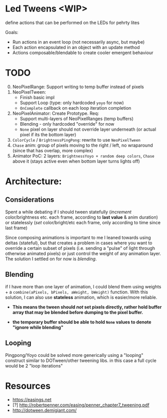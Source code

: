 # Led Tweens \<WIP\>
define actions that can be performed on the LEDs for pehrty lites

Goals:
* Run actions in an event loop (not necessarily async, but maybe)
* Each action encapsulated in an object with an update method
* Actions composable/blendable to create cooler emergent behaviour

# TODO
0. NeoPixelRange: Support writing to temp buffer instead of pixels
0. NeoPixelTween:
    * Finish basic impl
    * Support Loop (type: only hardcoded `yoyo` for now)
    * `OnComplete` callback on each loop iteration completion
0. NeoPixelAnimator: Create Prototype. Req:
    * Support multi-layers of NeoPixelRanges (temp buffers)
    * Blending - only hardcoded "override" for now
    * `None` pixel on layer should not override layer underneath (or actual pixel if its the bottom layer)
0. `ColorCycle` / `BrightnessPingPong`: rewrite to use `NeoPixelTween`
0. `Chase` anim: group of pixels moving to the right / left, no wraparound (since that has overlap, more complex)
0. Animator PoC: 2 layers: `BrightnessYoyo + random deep colors`, `Chase` above it (stays active even when bottom layer turns lights off)

# Architecture:
## Considerations
Spent a while debating if I should tween statefully (_increment_ color/brightness etc. each frame, according to **last value** & anim duration)
or statelessly (_set_ color/bright/etc each frame, only according to time since last frame)

Since composing animations is important to me I leaned towards using deltas (stateful), but that creates a problem
in cases where you want to override a certain subset of pixels (i.e. sending a "pulse" of light through otherwise animated pixels)
or just control the weight of any animation layer. <br />
The solution I settled on for now is _blending_.

## Blending
 if I have more than one layer of animation,
I could blend them using weights + a `combine(aPixels, bPixels, aWeight, bWeight)` function.
With this solution, I can also use **stateless** animation, which is easier/more reliable.

* **This means the tween should _not_ set pixels directly, rather hold buffer array that may be blended before dumping to the pixel buffer. <br/>**

* **the temporary buffer should be able to hold `None` values to denote "ignore while blending"**

## Looping
Pingpong/Yoyo could be solved more generically using a "looping" construct similar to DOTween/other tweening libs.
in this case a full cycle would be 2 "loop iterations"


# Resources
* https://easings.net
* \[?\] http://robertpenner.com/easing/penner_chapter7_tweening.pdf
* http://dotween.demigiant.com/


